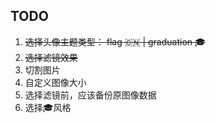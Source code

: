 <!--
 * @Author: grammyli
 * @Date: 2021-10-09 20:09:19
 * @LastEditTime: 2021-10-10 18:03:23
 * @LastEditors: Please set LastEditors
 * @Description: In User Settings Edit
 * @FilePath: /工作任务笔记/头像生成器/README.md
-->

## TODO

1. ~~选择头像主题类型： flag 🇨🇳 | graduation 🎓~~
2. ~~选择滤镜效果~~
3. 切割图片
4. 自定义图像大小
5. 选择滤镜前，应该备份原图像数据
6. 选择🎓风格

